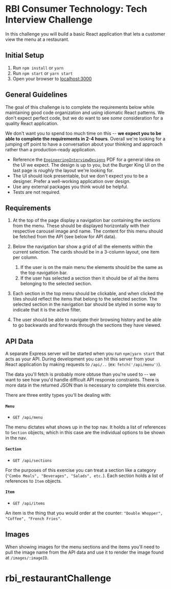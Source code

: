 # RBI Consumer Technology: Tech Interview Challenge

In this challenge you will build a basic React application that lets a customer view the menu at a restaurant.

## Initial Setup

1. Run `npm install` or `yarn`
2. Run `npm start` or `yarn start`
3. Open your browser to [localhost:3000](http://localhost:3000)

## General Guidelines

The goal of this challenge is to complete the requirements below while maintaining good code organization and using idiomatic React patterns. We don't expect perfect code, but we do want to see _some_ consideration for a quality React application.

We don't want you to spend too much time on this -- **we expect you to be able to complete the requirements in 2-4 hours**. Overall we're looking for a jumping off point to have a conversation about your thinking and approach rather than a production-ready application.

- Reference the [`EngineeringInterviewDesigns`](./EngineeringInterviewDesigns.pdf) PDF for a general idea on the UI we expect. The design is up to you, but the Burger King UI on the last page is _roughly_ the layout we're looking for.
- The UI should look presentable, but we don't expect you to be a designer. Prefer a well-working application over design.
- Use any external packages you think would be helpful.
- Tests are not required.

## Requirements

1. At the top of the page display a navigation bar containing the sections from the menu. These should be displayed horizontally with their respective carousel image and name. The content for this menu should be fetched from the API (see below for API data).

2. Below the navigation bar show a grid of all the elements within the current selection. The cards should be in a 3-column layout, one item per column.
   1. If the user is on the main menu the elements should be the same as the top navigation bar.
   2. If the user has selected a section then it should be of all the items belonging to the selected section.

3. Each section in the top menu should be clickable, and when clicked the tiles should reflect the items that belong to the selected section. The selected section in the navigation bar should be styled in some way to indicate that it is the active filter.

4. The user should be able to navigate their browsing history and be able to go backwards and forwards through the sections they have viewed. 

## API Data

A separate Express server will be started when you run `npm|yarn start` that acts as your API. During development you can hit this server from your React application by making requests to `/api/..` (ex: `fetch('/api/menu')`).

The data you'll fetch is probably more obtuse than you're used to -- we want to see how you'd handle difficult API response constraints. There is more data in the returned JSON than is necessary to complete this exercise.

There are three entity types you'll be dealing with:

#### `Menu`

- `GET /api/menu`

The menu dictates what shows up in the top nav. It holds a list of references to `Section` objects, which in this case are the individual options to be shown in the nav.

#### `Section`

- `GET /api/sections`

For the purposes of this exercise you can treat a section like a category (`"Combo Meals", "Beverages", "Salads", etc.`). Each section holds a list of references to `Item` objects.

#### `Item`

- `GET /api/items`

An item is the thing that you would order at the counter: `"Double Whopper", "Coffee", "French Fries"`.

## Images

When showing images for the menu sections and the items you'll need to pull the image name from the API data and use it to render the image found at `/images/:imageID`.
# rbi_restaurantChallenge
